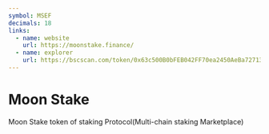 ```yaml
---
symbol: MSEF
decimals: 18
links:
  - name: website
    url: https://moonstake.finance/
  - name: explorer
    url: https://bscscan.com/token/0x63c500B0bFEB042FF70ea2450AeBa72713D10668
---
```


# Moon Stake

Moon Stake token of staking Protocol(Multi-chain staking Marketplace)
